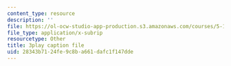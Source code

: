 ```yaml
---
content_type: resource
description: ''
file: https://ol-ocw-studio-app-production.s3.amazonaws.com/courses/5-112-principles-of-chemical-science-fall-2005/28343b7124fe9c8ba661dafc1f147dde_HT4sxODPR2Q.srt
file_type: application/x-subrip
resourcetype: Other
title: 3play caption file
uid: 28343b71-24fe-9c8b-a661-dafc1f147dde
---
```

